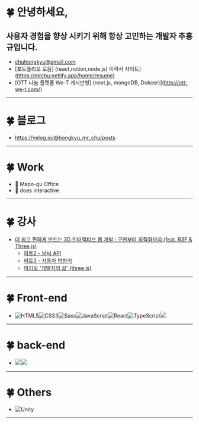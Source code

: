 <!-- ![header](https://capsule-render.vercel.app/api?type=waving&height=200&text=Welcome&nbsp;to&nbsp;My&nbsp;Page!&fontAlign=55&fontAlignY=35&color=gradient) -->
# 🍀 안녕하세요, 
## 사용자 경험을 향상 시키기 위해 항상 고민하는 개발자 추홍규입니다.
- chuhongkyu@gmail.com
- [포트폴리오 모음] (react,notion,node.js) 이력서 사이트](https://mrchu.netlify.app/home/resume)
- [OTT 나눔 플랫폼 We-T 게시판형] (next.js, mongoDB, Dokcer)](http://ott-we-t.com/)
-------------
# 🍀 블로그
- https://velog.io/@hongkyu_mr_chu/posts
--------------
# 🍀 Work
- 🏣 Mapo-gu Office
- 🏤 does interactive
--------------
# 🍀 강사
- [더 쉽고 편하게 만드는 3D 인터랙티브 웹 개발 :
구현부터 최적화까지 (feat. R3F & Three.js)](https://fastcampus.co.kr/dev_online_3dinteractive)
  - [파트2 - 날씨 API](https://mr-chu-weather.netlify.app/)
  - [파트3 - 자동차 방향키](https://mr-chu-car-web.netlify.app/)
  - [마리오 '개발자의 삶' (three.js)](https://chuhongkyu.github.io/interact_3D/)
--------------
# 🍀 Front-end
- <img alt="HTML5" src="https://img.shields.io/badge/HTML5-E34F26?style=flat-square&logo=HTML5&logoColor=white"/><img alt="CSS3" src="https://img.shields.io/badge/CSS3-1572B6?style=flat-square&logo=CSS3&logoColor=white"/><img alt="Sass" src="https://img.shields.io/badge/Sass-CC6699?style=flat-square&logo=Sass&logoColor=white"/><img alt="JavaScript" src="https://img.shields.io/badge/JavaScript-F7DF1E?style=flat-square&logo=JavaScript&logoColor=white"/><img alt="React" src="https://img.shields.io/badge/React-61DAFB?style=flat-square&logo=React&logoColor=white"/><img alt="TypeScript" src="https://img.shields.io/badge/TypeScript-3178C6?style=flat-square&logo=TypeScript&logoColor=white"/><img src="https://img.shields.io/badge/Next.js-000000?style=flat-square&amp;logo=Next.js&amp;logoColor=white">
--------------
# 🍀 back-end
- <img src="https://img.shields.io/badge/MongoDB-47A248?style=flat-square&amp;logo=MongoDB&amp;logoColor=white"></img><img src="https://img.shields.io/badge/Next.js-000000?style=flat-square&amp;logo=Next.js&amp;logoColor=white">

-------
# 🍀 Others
- <img alt="Unity" src="https://img.shields.io/badge/Unity-5f5a5f?style=flat-square&logo=Unity&logoColor=white"/>
--------
<!-- ![Mr.chu's github stats](https://github-readme-stats.vercel.app/api?username=chuhongkyu&show_icons=true&theme=maroongold) -->

